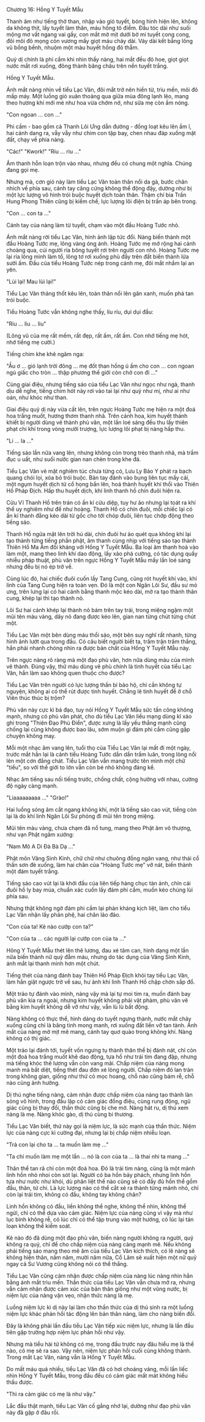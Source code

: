 Chương 16: Hồng Y Tuyết Mẫu 

Thanh âm như tiếng thở than, nhập vào gió tuyết, bóng hình hiện lên, không da không thịt, lấy tuyết làm thân, máu hồng tô điểm. Đầu tóc dài như suối mộng mơ vắt ngang vai gầy, con mắt mờ mịt dưới bờ mi tuyết cong cong, đôi môi đỏ mọng còn vương mấy giọt máu chảy dài. Váy dài kết bằng lông vũ bồng bềnh, nhuộm một màu huyết hồng đỏ thẫm. 

Quỷ dị chính là phi cầm khi nhìn thấy nàng, hai mắt đều đỏ hoe, giọt giọt nước mắt rơi xuống, đông thành băng châu trên nền tuyết trắng. 

Hồng Y Tuyết Mẫu. 

Ánh mắt nàng nhìn về tiểu Lạc Vân, đôi mắt trở nên hiền từ, trìu mến, môi đỏ mấp máy. Một luồng gió xuân thoảng qua giữa mùa đông lạnh lẽo, mang theo hương khí mới mẻ như hoa vừa chớm nở, như sữa mẹ còn ấm nóng. 

"Con ngoan ... con ..."

Phi cầm - bao gồm cả Thanh Lôi Ưng dẫn đường - đồng loạt kêu lên ầm ĩ, hai cánh dang ra, vẫy vẫy như chim con tập bay, chen nhau đáp xuống mặt đất, chạy về phía nàng.

"Các!" "Kwork!" "Riu ... riu ..." 

Âm thanh hỗn loạn trộn vào nhau, nhưng đều có chung một nghĩa. Chúng đang gọi mẹ. 

Nhưng mà, cơn gió này làm tiểu Lạc Vân toàn thân nổi da gà, bước chân nhích về phía sau, cánh tay căng cứng không thể động đậy, dường như bị một lực lượng vô hình trói buộc huyết dịch toàn thân. Thậm chí bia Trấn Hung Phong Thiên cũng bị kiềm chế, lực lượng lôi điện bị trấn áp bên trong. 

"Con ... con ta ..." 

Cánh tay của nàng làm từ tuyết, chạm vào một đầu Hoàng Tước nhỏ. 

Ánh mắt nàng rời tiểu Lạc Vân, hình ảnh lập tức đổi. Nàng biến thành một đầu Hoàng Tước mẹ, lông vàng óng ánh. Hoàng Tước mẹ mở rộng hai cánh choàng qua, cúi người rỉa bông tuyết rơi trên người con nhỏ. Hoàng Tước mẹ lại rỉa lông mình làm tổ, lông tơ rơi xuống phủ đầy trên đất biến thành lửa sưởi ấm. Đầu của tiểu Hoàng Tước nép trong cánh mẹ, đôi mắt nhắm lại an yên. 

"Lùi lại! Mau lùi lại!"  

Tiểu Lạc Vân thảng thốt kêu lên, toàn thân nổi lên gân xanh, muốn phá tan trói buộc. 

Tiểu Hoàng Tước vẫn không nghe thấy, líu ríu, dụi dụi đầu:

"Riu ... liu ... liu"

(Lông vũ của mẹ rất mếm, rất đẹp, rất ấm, rất ấm. Con nhớ tiếng mẹ hót, nhớ tiếng mẹ cười.) 

Tiếng chim khe khẽ ngâm nga: 

"Ầu ơ ... gió lạnh trời đông ... mẹ đốt than hồng ủ ấm cho con ... con ngoan ngủ giấc cho tròn ... thập phương thế giới còn chờ con đi ..."

Cùng giai điệu, nhưng tiếng sáo của tiểu Lạc Vân như ngọc như ngà, thanh dịu dễ nghe, tiếng chim hót này rơi vào tai lại như quỷ như mị, như ai như oán, như khóc như than. 

Giai điệu quỷ dị này vừa cất lên, trên ngực Hoàng Tước mẹ hiện ra một đoá hoa trắng muốt, hương thơm thanh nhã. Trên cánh hoa, kim huyết thánh khiết bị người dùng vẽ thành phù văn, một lần loé sáng đều thu lấy thiên phạt chi khí trong vòng mười trượng, lực lượng lôi phạt bị nàng hấp thu. 

"Li ... la ..." 

Tiếng sáo lần nữa vang lên, nhưng không còn trong trẻo thanh nhã, mà trầm đục u uất, như suối nước gian nan chèn trong khe đá. 

Tiểu Lạc Vân vẻ mặt nghiêm túc chưa từng có, Lưu Ly Bảo Y phát ra bạch quang chói lọi, xóa bỏ trói buộc. Bàn tay đánh vào bụng liên tục mấy cái, một ngụm huyết dịch từ cổ họng bắn lên, hoá thành huyết khí thổi vào Thiên Hồ Pháp Địch. Hấp thu huyết dịch, khí linh thanh hồ chín đuôi hiện ra. 

Cửu Vĩ Thanh Hồ trên trán có ấn kí cửu diệp, tuy hư ảo nhưng lại toát ra khí thế uy nghiêm như đế như hoàng. Thanh Hồ có chín đuôi, mỗi chiếc lại có ấn kí thanh đằng kéo dài từ gốc cho tới chóp đuôi, liên tục chớp động theo tiếng sáo. 

Thanh Hồ ngửa mặt lên trời hú dài, chín đuôi hư ảo quét qua không khí lại tạo thành từng tiếng phần phật, âm thanh cùng nhịp với tiếng sáo tạo thành Thiên Hồ Ma Âm đối kháng với Hồng Y Tuyết Mẫu. Ba loại âm thanh hoà vào làm một, mang theo linh khí dao động, lấy xảo phá cường, có tác dụng quấy nhiễu pháp thuật, phù văn trên ngực Hồng Y Tuyết Mẫu mấy lần loé sáng nhưng đều bị nó ép trở về. 

Cùng lúc đó, hai chiếc đuôi cuốn lấy Tang Cung, cũng rót huyết khí vào, khí linh của Tang Cung hiện ra toàn vẹn. Đó là một con Ngân Lôi Sư, đầu sư mỏ ưng, trên lưng lại có hai cánh bằng thanh mộc kéo dài, mở ra tạo thành thân cung, khép lại thì tạo thành nỏ. 

Lôi Sư hai cánh khép lại thành nỏ bám trên tay trái, trong miệng ngậm một mũi tên màu vàng, dây nỏ đang được kéo lên, gian nan từng chút từng chút một. 

Tiểu Lạc Vân một bên dùng máu thổi sáo, một bên suy nghĩ rất nhanh, từng hình ảnh lướt qua trong đầu. Có câu biết người biết ta, trăm trận trăm thắng, hắn phải nhanh chóng nhìn ra được bản chất của Hồng Y Tuyết Mẫu này. 

Trên ngực nàng rõ ràng mà một đạo phù văn, hơn nữa dùng máu của mình vẽ thành. Đúng vậy, thứ máu dùng vẽ phù chính là tinh huyết của tiểu Lạc Vân, hắn làm sao không quen thuộc cho được?

Tiểu Lạc Vân trên người có lực lượng thần bí bảo hộ, chỉ cần không tự nguyện, không ai có thể rút được tinh huyết. Chẳng lẽ tinh huyết để ở chỗ Viên thúc thúc bị trộm? 

Phù văn này cực kì bá đạo, tuy nói Hồng Y Tuyết Mẫu sức tấn công không mạnh, nhưng có phù văn phát, cho dù tiểu Lạc Vân liều mạng dùng kĩ xảo ghi trong "Thiên Đạo Phù Điển", được xưng là lấy yếu thắng mạnh cũng chống lại cũng không được bao lâu, sớm muộn gì đám phi cầm cũng gặp chuyện không may. 

Mỗi một nhạc âm vang lên, tuổi thọ của Tiểu Lạc Vân lại mất đi một ngày, trước mắt hắn lại là cảnh tiểu Hoàng Tước dần dần trầm luân, trong lòng nổi lên một cơn đắng chát. Tiểu Lạc Vân vẫn mang trước tên mình một chữ "tiểu", so với thế giới to lớn vẫn còn bé nhỏ không đáng kể.

Nhạc âm tiếng sau nối tiếng trước, chồng chất, cộng hưởng với nhau, cường độ ngày càng mạnh. 

"Liaaaaaaaaa ..." "Grào!" 

Hai luồng sóng âm cắt ngang không khí, một là tiếng sáo cao vút, tiếng còn lại là do khí linh Ngân Lôi Sư phóng đi mũi tên trong miệng. 

Mũi tên màu vàng, chưa chạm đã nổ tung, mang theo Phật âm vô thượng, như vạn Phật ngâm xướng: 

"Nam Mô A Di Đà Bà Dạ ..."

Phật môn Vãng Sinh Kinh, chữ chữ như chuông đồng ngân vang, như thái cổ thần sơn đè xuống, làm hai chân của "Hoàng Tước mẹ" vỡ nát, biến thành một đám tuyết trắng. 

Tiếng sáo cao vút lại là khởi đầu của liên tiếp hàng chục tàn ảnh, chín cái đuôi hồ ly bay múa, chuẩn xác cuốn lấy đám phi cầm, muốn kéo chúng lùi phía sau.

Nhưng thật không ngờ đám phi cầm lại phản kháng kịch liệt, làm cho tiểu Lạc Vân nhận lấy phản phệ, hai chân lảo đảo. 

"Con của ta! Kẻ nào cướp con ta?" 

"Con của ta ... các người lại cướp con của ta ..."

Hông Y Tuyết Mẫu thét lên thê lương, đau xé tâm can, hình dạng một lần nữa biến thành nữ quỷ đẫm máu, nhưng do tác dụng của Vãng Sinh Kinh, ánh mắt lại thanh minh hơn một chút. 

Tiếng thét của nàng đánh bay Thiên Hồ Pháp Địch khỏi tay tiểu Lạc Vân, làm hắn giật ngược trở về sau, hư ảnh khí linh Thanh Hồ chập chờn sắp đổ. 

Một trảo tự đánh vào mình, nàng vậy mà lại tự moi tim ra, muốn đánh bay phù văn kia ra ngoài, nhưng kim huyết không phải vật phàm, phù văn vẽ bằng kim huyết không dễ vỡ như vậy, vẫn lù lù bất động. 

Nàng không có thực thể, hình dáng do tuyết ngưng thành, nước mắt chảy xuống cũng chỉ là băng tinh mong manh, rơi xuống đất liền vỡ tan tành. Ánh mắt của nàng mờ mịt mê mang, cánh tay quơ quào trong không khí. Nàng không có thị giác. 

Một trảo lại đánh tới, tuyết vốn ngưng tụ thành thân thể bị đánh nát, chỉ còn một đoá hoa trắng muốt khẽ dao động, tựa hồ như trái tim đang đập, nhưng mà tiếng khóc thê lương vẫn còn vang mãi. Chấp niệm của nàng mong manh mà bất diệt, tiếng thét đau đớn xé lòng người. Chấp niệm đó lan tràn trong không gian, giống như thứ cỏ mọc hoang, chỗ nào cũng bám rễ, chỗ nào cũng ảnh hưởng. 

Dị thú nghe tiếng nàng, cảm nhận được chấp niệm của nàng tạo thành làn sóng vô hình, trong đầu lập có cảm giác đồng điệu, cùng rung động, ngũ giác cũng bị thay đổi, thần thức cũng bị che mờ. Nàng hát ru, dị thú xem nàng là mẹ. Nàng khóc gào, dị thú cùng bi thương.  

Tiểu Lạc Vân biết, thứ này gọi là niệm lực, là sức mạnh của thần thức. Niệm lực của nàng cực kì cường đại, nhưng lại bị chấp niệm nhiễu loạn. 

"Trả con lại cho ta ... ta muốn làm mẹ ..." 

"Ta chỉ muốn làm mẹ một lần ... nó là con của ta ... là thai nhi ta mang ..."

Thân thể tan rã chỉ còn một đoá hoa. Đó là trái tim nàng, cũng là một mảnh linh hồn nhỏ nhoi còn sót lại. Người có ba hồn bảy phách, nhưng linh hồn tựa như nước như khói, dù phân liệt thế nào cũng sẽ có đầy đủ hồn thể gồm đầu, thân, tứ chi. Là lực lượng nào có thể cắt xé ra thành từng mảnh nhỏ, chỉ còn lại trái tim, không có đầu, không tay không chân?

Linh hồn không có đầu, liền không thể nghe, không thể nhìn, không thể ngửi, chỉ có thể dựa vào cảm giác. Niệm lực của nàng cũng vì vậy mà như lục bình không rễ, có lúc chỉ có thể tập trung vào một hướng, có lúc lại tán loạn không thể kiểm soát. 

Kẻ nào đó đã dùng một đạo phù văn, biến nàng người không ra người, quỷ không ra quỷ, chỉ để cho chấp niệm của nàng càng mạnh mẽ. Nếu không phải tiếng sáo mang theo mê âm của tiểu Lạc Vân kích thích, có lẽ nàng sẽ không hiện thân, năm năm, mười năm nữa, Cổ Lâm sẽ xuất hiện một nữ quỷ ngay cả Sư Vương cũng không nói có thể thắng. 

Tiểu Lạc Vân cũng cảm nhận được chấp niệm của nàng lúc nàng nhìn hắn bằng ánh mắt trìu mến. Thần thức của tiểu Lạc Vân vẫn chưa mở ra, nhưng vẫn cảm nhận được cảm xúc của bản thân giống như một vũng nước, bị niệm lực của nàng vặn vẹo, nhận thức nàng là mẹ. 

Luồng niệm lực kì dị này lại làm cho thần thức của dị thú sinh ra một luồng niệm lực khác phản hồi tác động lên bản thân nàng, làm cho nàng biến đổi. 

Đây là không phải lần đầu tiểu Lạc Vân tiếp xúc niệm lực, nhưng là lần đầu tiên gặp trường hợp niệm lực phản hồi như vậy. 

Nhưng mà tiểu hài tử không có mẹ, trong đầu trước nay đâu hiểu mẹ là thế nào, có mẹ sẽ ra sao. Vậy nên, niệm lực phản hồi cuối cùng không thành. Trong mắt Lạc Vân, nàng vẫn là Hồng Y Tuyết Mẫu. 

Do mất máu quá nhiều, tiểu Lạc Vân đã có hơi choáng váng, mỗi lần liếc nhìn Hồng Y Tuyết Mẫu, trong đầu đều có cảm giác mất mát không hiểu thấu được. 

"Thì ra cảm giác có mẹ là như vậy."

Lắc đầu thật mạnh, tiểu Lạc Vân cố gắng nhớ lại, dường như đạo phù văn này đã gặp ở đâu rồi. 

